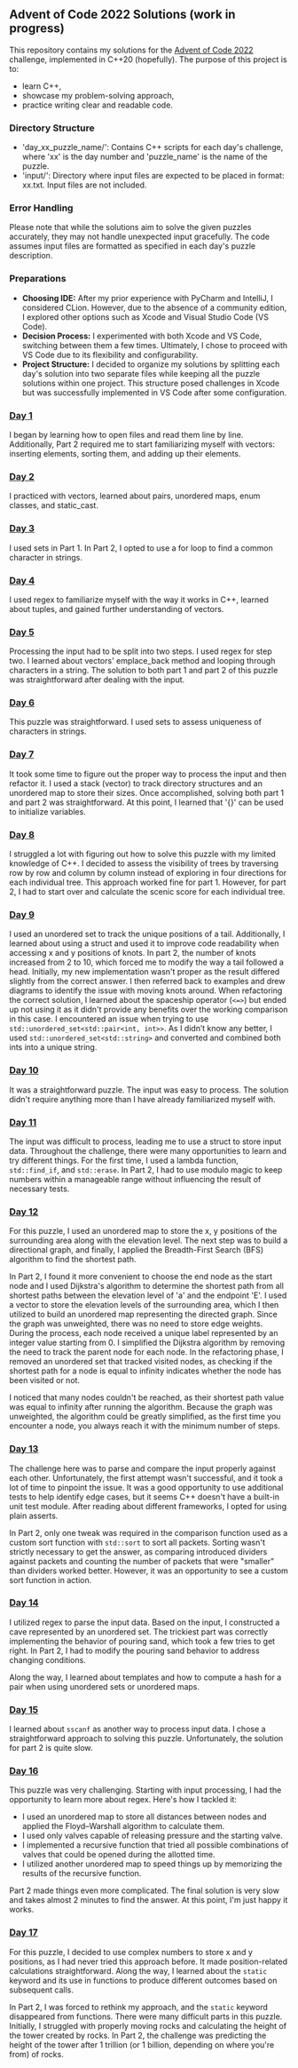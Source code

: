## Advent of Code 2022 Solutions (work in progress)
This repository contains my solutions for the [Advent of Code 2022](https://adventofcode.com/2022) challenge, implemented in C++20 (hopefully). The purpose of this project is to:
- learn C++,
- showcase my problem-solving approach,
- practice writing clear and readable code.

### Directory Structure
- 'day_xx_puzzle_name/': Contains C++ scripts for each day's challenge, where 'xx' is the day number and 'puzzle_name' is the name of the puzzle.
- 'input/': Directory where input files are expected to be placed in format: xx.txt. Input files are not included.

### Error Handling
Please note that while the solutions aim to solve the given puzzles accurately, they may not handle unexpected input gracefully. The code assumes input files are formatted as specified in each day's puzzle description.

### Preparations
- **Choosing IDE:** After my prior experience with PyCharm and IntelliJ, I considered CLion. However, due to the absence of a community edition, I explored other options such as Xcode and Visual Studio Code (VS Code). 
- **Decision Process:** I experimented with both Xcode and VS Code, switching between them a few times. Ultimately, I chose to proceed with VS Code due to its flexibility and configurability.
- **Project Structure:** I decided to organize my solutions by splitting each day's solution into two separate files while keeping all the puzzle solutions within one project. This structure posed challenges in Xcode but was successfully implemented in VS Code after some configuration.

### [Day 1](https://adventofcode.com/2022/day/1)
I began by learning how to open files and read them line by line. Additionally, Part 2 required me to start familiarizing myself with vectors: inserting elements, sorting them, and adding up their elements.

### [Day 2](https://adventofcode.com/2022/day/2)
I practiced with vectors, learned about pairs, unordered maps, enum classes, and static_cast.

### [Day 3](https://adventofcode.com/2022/day/3)
I used sets in Part 1. In Part 2, I opted to use a for loop to find a common character in strings.

### [Day 4](https://adventofcode.com/2022/day/4)
I used regex to familiarize myself with the way it works in C++, learned about tuples, and gained further understanding of vectors.

### [Day 5](https://adventofcode.com/2022/day/5)
Processing the input had to be split into two steps. I used regex for step two. I learned about vectors' emplace_back method and looping through characters in a string. The solution to both part 1 and part 2 of this puzzle was straightforward after dealing with the input.

### [Day 6](https://adventofcode.com/2022/day/6)
This puzzle was straightforward. I used sets to assess uniqueness of characters in strings.

### [Day 7](https://adventofcode.com/2022/day/7)
It took some time to figure out the proper way to process the input and then refactor it. I used a stack (vector) to track directory structures and an unordered map to store their sizes. Once accomplished, solving both part 1 and part 2 was straightforward. At this point, I learned that '{}' can be used to initialize variables.

### [Day 8](https://adventofcode.com/2022/day/8)
I struggled a lot with figuring out how to solve this puzzle with my limited knowledge of C++. I decided to assess the visibility of trees by traversing row by row and column by column instead of exploring in four directions for each individual tree. This approach worked fine for part 1. However, for part 2, I had to start over and calculate the scenic score for each individual tree.

### [Day 9](https://adventofcode.com/2022/day/9)
I used an unordered set to track the unique positions of a tail. Additionally, I learned about using a struct and used it to improve code readability when accessing x and y positions of knots. In part 2, the number of knots increased from 2 to 10, which forced me to modify the way a tail followed a head. Initially, my new implementation wasn't proper as the result differed slightly from the correct answer. I then referred back to examples and drew diagrams to identify the issue with moving knots around. When refactoring the correct solution, I learned about the spaceship operator (`<=>`) but ended up not using it as it didn't provide any benefits over the working comparison in this case.
I encountered an issue when trying to use `std::unordered_set<std::pair<int, int>>`. As I didn’t know any better, I used `std::unordered_set<std::string>` and converted and combined both ints into a unique string.

### [Day 10](https://adventofcode.com/2022/day/10)
It was a straightforward puzzle. The input was easy to process. The solution didn't require anything more than I have already familiarized myself with.

### [Day 11](https://adventofcode.com/2022/day/11)
The input was difficult to process, leading me to use a struct to store input data. Throughout the challenge, there were many opportunities to learn and try different things. For the first time, I used a lambda function, `std::find_if`, and `std::erase`. In Part 2, I had to use modulo magic to keep numbers within a manageable range without influencing the result of necessary tests.

### [Day 12](https://adventofcode.com/2022/day/12)
For this puzzle, I used an unordered map to store the x, y positions of the surrounding area along with the elevation level. The next step was to build a directional graph, and finally, I applied the Breadth-First Search (BFS) algorithm to find the shortest path.

In Part 2, I found it more convenient to choose the end node as the start node and I used Dijkstra's algorithm to determine the shortest path from all shortest paths between the elevation level of 'a' and the endpoint 'E'. I used a vector to store the elevation levels of the surrounding area, which I then utilized to build an unordered map representing the directed graph. Since the graph was unweighted, there was no need to store edge weights. During the process, each node received a unique label represented by an integer value starting from 0. I simplified the Dijkstra algorithm by removing the need to track the parent node for each node. In the refactoring phase, I removed an unordered set that tracked visited nodes, as checking if the shortest path for a node is equal to infinity indicates whether the node has been visited or not.

I noticed that many nodes couldn't be reached, as their shortest path value was equal to infinity after running the algorithm. Because the graph was unweighted, the algorithm could be greatly simplified, as the first time you encounter a node, you always reach it with the minimum number of steps.

### [Day 13](https://adventofcode.com/2022/day/13)
The challenge here was to parse and compare the input properly against each other. Unfortunately, the first attempt wasn't successful, and it took a lot of time to pinpoint the issue. It was a good opportunity to use additional tests to help identify edge cases, but it seems C++ doesn't have a built-in unit test module. After reading about different frameworks, I opted for using plain asserts.

In Part 2, only one tweak was required in the comparison function used as a custom sort function with `std::sort` to sort all packets. Sorting wasn't strictly necessary to get the answer, as comparing introduced dividers against packets and counting the number of packets that were "smaller" than dividers worked better. However, it was an opportunity to see a custom sort function in action.

### [Day 14](https://adventofcode.com/2022/day/14)
I utilized regex to parse the input data. Based on the input, I constructed a cave represented by an unordered set. The trickiest part was correctly implementing the behavior of pouring sand, which took a few tries to get right. In Part 2, I had to modify the pouring sand behavior to address changing conditions.

Along the way, I learned about templates and how to compute a hash for a pair when using unordered sets or unordered maps.

### [Day 15](https://adventofcode.com/2022/day/15)
I learned about `sscanf` as another way to process input data. I chose a straightforward approach to solving this puzzle. Unfortunately, the solution for part 2 is quite slow.

### [Day 16](https://adventofcode.com/2022/day/16)
This puzzle was very challenging. Starting with input processing, I had the opportunity to learn more about regex. Here's how I tackled it:
- I used an unordered map to store all distances between nodes and applied the Floyd–Warshall algorithm to calculate them.
- I used only valves capable of releasing pressure and the starting valve.
- I implemented a recursive function that tried all possible combinations of valves that could be opened during the allotted time.
- I utilized another unordered map to speed things up by memorizing the results of the recursive function.

Part 2 made things even more complicated. The final solution is very slow and takes almost 2 minutes to find the answer. At this point, I'm just happy it works.

### [Day 17](https://adventofcode.com/2022/day/17)
For this puzzle, I decided to use complex numbers to store x and y positions, as I had never tried this approach before. It made position-related calculations straightforward. Along the way, I learned about the `static` keyword and its use in functions to produce different outcomes based on subsequent calls.

In Part 2, I was forced to rethink my approach, and the `static` keyword disappeared from functions. There were many difficult parts in this puzzle. Initially, I struggled with properly moving rocks and calculating the height of the tower created by rocks. In Part 2, the challenge was predicting the height of the tower after 1 trillion (or 1 billion, depending on where you're from) of rocks.
